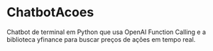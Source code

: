 # ChatbotAcoes
Chatbot de terminal em Python que usa OpenAI Function Calling e a biblioteca yfinance para buscar preços de ações em tempo real.
